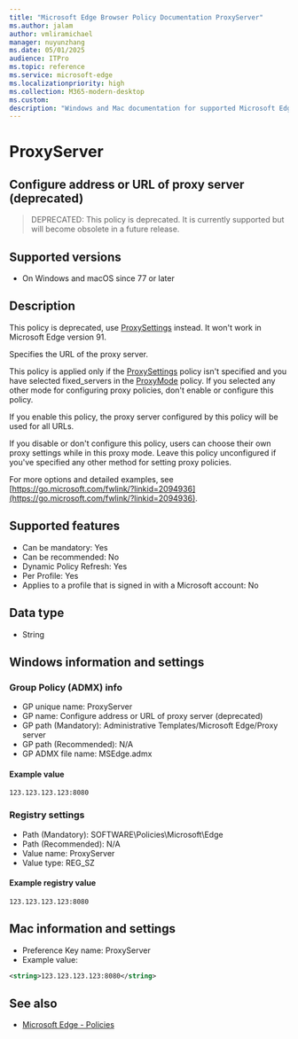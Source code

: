 ```yaml
---
title: "Microsoft Edge Browser Policy Documentation ProxyServer"
ms.author: jalam
author: vmliramichael
manager: nuyunzhang
ms.date: 05/01/2025
audience: ITPro
ms.topic: reference
ms.service: microsoft-edge
ms.localizationpriority: high
ms.collection: M365-modern-desktop
ms.custom:
description: "Windows and Mac documentation for supported Microsoft Edge Browser policy: Configure address or URL of proxy server (deprecated)"
---
```


<!--THIS FILE IS AUTOMATICALLY GENERATED. MANUAL CHANGES WILL BE OVERWRITTEN.-->
<!--Please contact the Microsoft Edge Manageability team with any questions.-->

# ProxyServer

## Configure address or URL of proxy server (deprecated)
> DEPRECATED: This policy is deprecated. It is currently supported but will become obsolete in a future release.

## Supported versions

- On Windows and macOS since 77 or later

## Description

This policy is deprecated, use [ProxySettings](ProxySettings.md) instead. It won't work in Microsoft Edge version 91.

Specifies the URL of the proxy server.

This policy is applied only if the [ProxySettings](ProxySettings.md) policy isn't specified and you have selected fixed_servers in the [ProxyMode](ProxyMode.md) policy. If you selected any other mode for configuring proxy policies, don't enable or configure this policy.

If you enable this policy, the proxy server configured by this policy will be used for all URLs.

If you disable or don't configure this policy, users can choose their own proxy settings while in this proxy mode. Leave this policy unconfigured if you've specified any other method for setting proxy policies.

For more options and detailed examples, see [https://go.microsoft.com/fwlink/?linkid=2094936](https://go.microsoft.com/fwlink/?linkid=2094936).

## Supported features

- Can be mandatory: Yes
- Can be recommended: No
- Dynamic Policy Refresh: Yes
- Per Profile: Yes
- Applies to a profile that is signed in with a Microsoft account: No

## Data type

- String

## Windows information and settings

### Group Policy (ADMX) info

- GP unique name: ProxyServer
- GP name: Configure address or URL of proxy server (deprecated)
- GP path (Mandatory): Administrative Templates/Microsoft Edge/Proxy server
- GP path (Recommended): N/A
- GP ADMX file name: MSEdge.admx

#### Example value

```
123.123.123.123:8080
```

### Registry settings

- Path (Mandatory): SOFTWARE\Policies\Microsoft\Edge
- Path (Recommended): N/A
- Value name: ProxyServer
- Value type: REG_SZ

#### Example registry value

```
123.123.123.123:8080
```


## Mac information and settings

- Preference Key name: ProxyServer
- Example value:

```xml
<string>123.123.123.123:8080</string>
```

## See also
- [Microsoft Edge - Policies](../microsoft-edge-policies.md)
